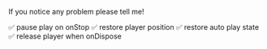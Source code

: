 If you notice any problem please tell me!

✅ pause play on onStop
✅ restore player position
✅ restore auto play state
✅ release player when onDispose


